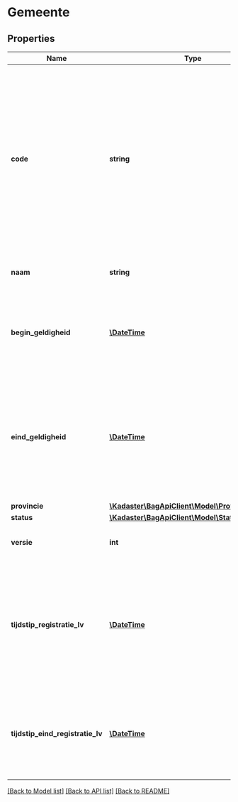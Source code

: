 # Gemeente

## Properties
Name | Type | Description | Notes
------------ | ------------- | ------------- | -------------
**code** | **string** | Een officiële code die aan een gemeente is toegekend, ontleend is aan  tabel 33 en zoals bijgehouden in de LVBAG.  Dit gegeven is geen officieel BAG gegeven en wordt niet als kenmerk van  het BAG object Woonplaats object bijgehouden.  Het wordt als hulpgegeven meegeleverd. | 
**naam** | **string** | Een officiële naam die aan een gemeente is toegekend. | 
**begin_geldigheid** | [**\DateTime**](\DateTime.md) | De datum waarop een versie van een bronhouder geldig is in de werkelijkheid.  Dit tijdstip wordt vastgelegd in de beginGeldigheid. | 
**eind_geldigheid** | [**\DateTime**](\DateTime.md) | De datum waarop de periode van geldigheid van een versie van een bronhouder  eindigt.  Wanneer er geen tijdstip is ingevuld, dan is de versie nog geldig.  Dit tijdstip wordt vastgelegd in de eindGeldigheid. | [optional] 
**provincie** | [**\Kadaster\BagApiClient\Model\Provincie**](Provincie.md) |  | 
**status** | [**\Kadaster\BagApiClient\Model\StatusGemeente**](StatusGemeente.md) |  | 
**versie** | **int** | De identificatie van een voorkomen van een object. | 
**tijdstip_registratie_lv** | [**\DateTime**](\DateTime.md) | Dit is het tijdstip (conform RFC 3339) waarop een versie van een object of een relatie is opgenomen in de registratie van de landelijke voorziening. De gegevens komen daarmee beschikbaar voor afnemers. | 
**tijdstip_eind_registratie_lv** | [**\DateTime**](\DateTime.md) | Dit is het tijdstip (conform RFC 3339) waarop een versie van een object of een relatie is beëindigd in de registratie van de landelijke voorziening. | [optional] 

[[Back to Model list]](../../README.md#documentation-for-models) [[Back to API list]](../../README.md#documentation-for-api-endpoints) [[Back to README]](../../README.md)

